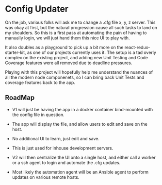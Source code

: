 # Config Updater

On the job, various folks will ask me to change a .cfg file x, y, z server.
This was okay at first, but the natural progression cause all such tasks to land on my shoulders.
So this is a first pass at automating the pain of having to manually login, we will just hand them this nice UI to play with.

It also doubles as a playground to pick up a bit more on the react-redux-starter-kit, as one of our projects currently uses it. The setup is a tad overly complex on the existing project, and adding new Unit Testing and Code Coverage features were all removed due to deadline pressures.

Playing with this project will hopefully help me understand the nuances of all the modern node componenets, so I can bring back Unit Tests and coverage features back to the app.


## RoadMap

- V1 will just be having the app in a docker container bind-mounted with the config file in question.
- The app will display the file, and allow users to edit and save on the host.
- No additional UI to learn, just edit and save.
- This is just used for inhouse development servers.


- V2 will then centralize the UI onto a single host, and either call a worker or a ssh agent to login and automate the .cfg updates.
- Most likely the automation agent will be an Ansible agent to perform updates on various remote hosts.

